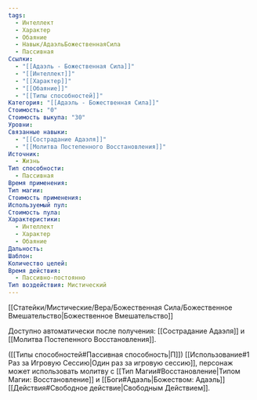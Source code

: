 ```yaml
---
tags:
  - Интеллект
  - Характер
  - Обаяние
  - Навык/АдаэльБожественнаяСила
  - Пассивная
Ссылки:
  - "[[Адаэль - Божественная Сила]]"
  - "[[Интеллект]]"
  - "[[Характер]]"
  - "[[Обаяние]]"
  - "[[Типы способностей]]"
Категория: "[[Адаэль - Божественная Сила]]"
Стоимость: "0"
Стоимость выкупа: "30"
Уровни: 
Связанные навыки:
  - "[[Сострадание Адаэля]]"
  - "[[Молитва Постепенного Восстановления]]"
Источник:
  - Жизнь
Тип способности:
  - Пассивная
Время применения: 
Тип магии: 
Стоимость применения: 
Используемый пул: 
Стоимость пула: 
Характеристики:
  - Интеллект
  - Характер
  - Обаяние
Дальность: 
Шаблон: 
Количество целей: 
Время действия:
  - Пассивно-постоянно
Тип воздействия: Мистический
---
```

[[Статейки/Мистические/Вера/Божественная Сила/Божественное Вмешательство|Божественное Вмешательство]]

Доступно автоматически после получения: [[Сострадание Адаэля]] и [[Молитва Постепенного Восстановления]].

([[Типы способностей#Пассивная способность|П]]) [[Использование#1 Раз за Игровую Сессию|Один раз за игровую сессию]], персонаж может использовать молитву с [[Тип Магии#Восстановление|Типом Магии: Восстановление]] и [[Боги#Адаэль|Божеством: Адаэль]]
[[Действия#Свободное действие|Свободным Действием]]. 
